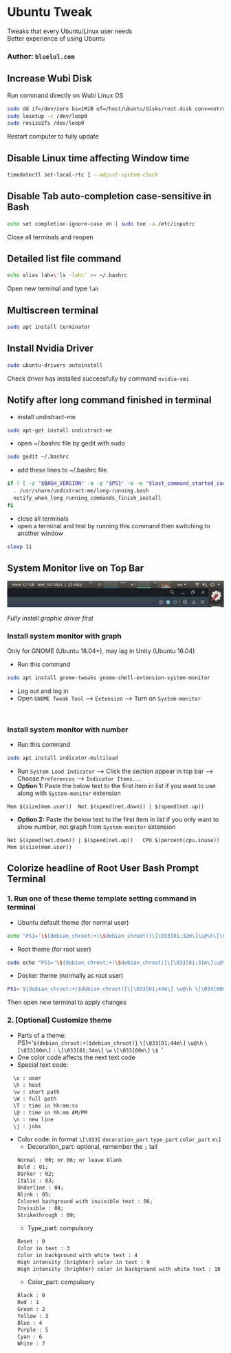 # Ubuntu Tweak
Tweaks that every Ubuntu/Linux user needs  
Better experience of using Ubuntu  

### Author: `bluelul.com`
  
## Increase Wubi Disk
Run command directly on Wubi Linux OS
```bash
sudo dd if=/dev/zero bs=1MiB of=/host/ubuntu/disks/root.disk conv=notrunc oflag=append count=2048
sudo losetup -c /dev/loop0
sudo resize2fs /dev/loop0
```
Restart computer to fully update

## Disable Linux time affecting Window time
```bash
timedatectl set-local-rtc 1 --adjust-system-clock
```

## Disable Tab auto-completion case-sensitive in Bash
```bash
echo set completion-ignore-case on | sudo tee -a /etc/inputrc
```
Close all terminals and reopen

## Detailed list file command
```bash
echo alias lah=\'ls -lah\' >> ~/.bashrc
```
Open new terminal and type `lah`

## Multiscreen terminal
```bash
sudo apt install terminator
```

## Install Nvidia Driver
```bash
sudo ubuntu-drivers autoinstall
```
Check driver has installed successfully by command `nvidia-smi`

## Notify after long command finished in terminal
- install undistract-me
```bash
sudo apt-get install undistract-me
```
- open ~/.bashrc file by gedit with sudo
```bash
sudo gedit ~/.bashrc
```
- add these lines to ~/.bashrc file
```bash
if ! [ -z "$BASH_VERSION" -o -z "$PS1" -o -n "$last_command_started_cache" ]; then
  . /usr/share/undistract-me/long-running.bash
  notify_when_long_running_commands_finish_install
fi
```
- close all terminals
- open a terminal and test by running this command then switching to another window
```bash
sleep 11
```

## System Monitor live on Top Bar
<p align="center"><img src="/asset/SysMonBar.jpg"/></p>
  
*Fully install graphic driver first*

### Install system monitor with graph 
Only for GNOME (Ubuntu 18.04+), may lag in Unity (Ubuntu 16.04)
- Run this command
```bash
sudo apt install gnome-tweaks gnome-shell-extension-system-monitor
```
- Log out and log in
- Open `GNOME Tweak Tool` --> `Extension` --> Turn on `System-monitor`

<br/>

### Install system monitor with number
- Run this command
```bash
sudo apt install indicator-multiload
```
- Run `System Load Indicator` --> Click the section appear in top bar --> Choose `Preferences` --> `Indicator Items...` 
- **Option 1:** Paste the below text to the first item in list if you want to use along with `System-monitor` extension
```
Mem $(size(mem.user))  Net $(speed(net.down)) | $(speed(net.up))
```
- **Option 2:** Paste the below text to the first item in list if you only want to show number, not graph from `System-monitor` extension
```
Net $(speed(net.down)) | $(speed(net.up))   CPU $(percent(cpu.inuse))   Mem $(size(mem.user))
```


## Colorize headline of Root User Bash Prompt Terminal
### 1. Run one of these theme template setting command in terminal
- Ubuntu default theme (for normal user) 
```bash
echo "PS1='\${debian_chroot:+(\$debian_chroot)}\[\033[01;32m\]\u@\h\[\033[00m\]:\[\033[01;34m\]\w\[\033[00m\]\\$ '" >> ~/.bashrc
```
- Root theme (for root user)
```bash
sudo echo "PS1='\${debian_chroot:+(\$debian_chroot)}\[\033[01;31m\]\u@\h\[\033[00m\]:\[\033[01;34m\]\w\[\033[00m\]\\$ '" >> /root/.bashrc
```
- Docker theme (normally as root user)
```bash
PS1='${debian_chroot:+($debian_chroot)}\[\033[01;44m\] \u@\h \[\033[00m\]:\[\033[01;34m\]\w\[\033[00m\]\$ '" >> /root/.bashrc
```
Then open new terminal to apply changes

### 2. [Optional] Customize theme
- Parts of a theme:  
  PS1='`${debian_chroot:+($debian_chroot)}` `\[\033[01;44m\]` ` \u@\h ` `\[\033[00m\]` `:` `\[\033[01;34m\]` `\w` `\[\033[00m\]` `\$ `'  
- One color code affects the next text code
- Special text code:
```
  \u : user
  \h : host
  \w : short path
  \W : full path
  \T : time in hh:mm:ss
  \@ : time in hh:mm AM/PM
  \n : new line
  \j : jobs
```
- Color code: in format `\[\033[` `decoration_part` `type_part` `color_part` `m\]`
  - Decoration_part: optional, remember the `;` tail
  ```
  Normal : 00; or 06; or leave blank
  Bold : 01;
  Darker : 02;
  Italic : 03;
  Underline : 04;
  Blink : 05;
  Colored bachground with invisible text : 06;
  Invisible : 08;
  Strikethrough : 09;
  ```
  - Type_part: compulsory
  ```
  Reset : 0
  Color in text : 3
  Color in background with white text : 4
  High intensity (brighter) color in text : 9
  High intensity (brighter) color in background with white text : 10
  ```
  - Color_part: compulsory
  ```
  Black : 0
  Red : 1
  Green : 2
  Yellow : 3
  Blue : 4
  Purple : 5
  Cyan : 6
  White : 7
  ```
